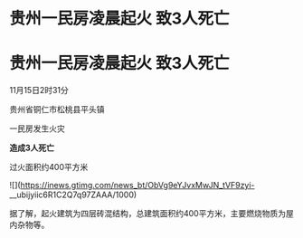 # 贵州一民房凌晨起火 致3人死亡

# 贵州一民房凌晨起火 致3人死亡

11月15日2时31分

贵州省铜仁市松桃县平头镇

一民房发生火灾

**造成3人死亡**

过火面积约400平方米

![](https://inews.gtimg.com/news_bt/ObVg9eYJvxMwJN_tVF9zyi-
__ubijyiic6R1C2Q7q97ZAAA/1000)

据了解，起火建筑为四层砖混结构，总建筑面积约400平方米，主要燃烧物质为屋内杂物等。

